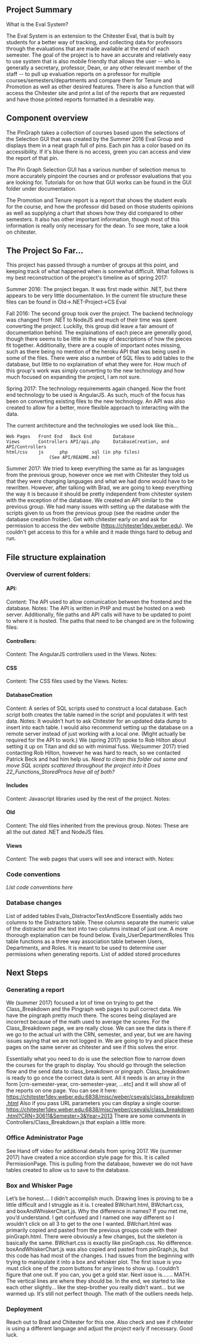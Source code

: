 ## Project Summary
What is the Eval System?

The Eval System is an extension to the Chitester Eval, that is built by students for a better way of tracking, and collecting data for professors through the evaluations that are made available at the end of each semester. The goal of the project is to have an accurate and relatively easy to use system that is also mobile friendly that allows the user -- who is generally a secretary, professor, Dean, or any other relevant member of the staff -- to pull up evaluation reports on a professor for multiple courses/semesters/departments and compare them for Tenure and Promotion as well as other desired features. There is also a function that will access the Chitester site and print a list of the reports that are requested and have those printed reports formatted in a desirable way.
  
## Component overview
  
  The PinGraph takes a collection of courses based upon the selections of the Selection GUI that was created by the Summer 2016 Eval Group and displays them in a neat graph full of pins. Each pin has a color based on its accessibility. If it's blue there is no access, green you can access and view the report of that pin. 
  
  The Pin Graph Selection GUI has a various number of selection menus to more accurately pinpoint the courses and or professor evaluations that you are looking for. Tutorials for on how that GUI works can be found in the GUI folder under documentation.
  
  The Promotion and Tenure report is a report that shows the student evals for the course, and how the professor did based on those students opinions as well as supplying a chart that shows how they did compared to other semesters. It also has other important information, though most of this information is really only necessary for the dean. To see more, take a look on chitester.

## The Project So Far...
This project has passed through a number of groups at this point, and keeping track of what happened when is somewhat difficult. What follows is my best reconstruction of the project's timeline as of spring 2017:
	
Summer 2016: The project began. It was first made within .NET, but there appears to be very little documentation. In the current file structure these files can be found in Old->.NET-Project->CS Eval
	
Fall 2016: The second group took over the project. The backend technology was changed from .NET to NodeJS and much of their time was spent converting the project. Luckilly, this group did leave a fair amount of documentation behind. The explainations of each piece are generally good, though there seems to be little in the way of descriptions of how the pieces fit together. Additionally, there are a couple of important notes missing, such as there being no mention of the heroku API that was being used in some of the files. There were also a number of SQL files to add tables to the database, but little to no explaination of what they were for. How much of this group's work was simply converting to the new technology and how much focused on expanding the project, I am not sure.
		
Spring 2017: The technology requirements again changed. Now the front end technology to be used is AngularJS. As such, much of the focus has been on converting existing files to the new technology. An API was also created to allow for a better, more flexible approach to interacting with the data.

The current architecture and the technologies we used look like this...

```
Web Pages 	Front End	Back End		Database
Views		Controllers	API/api.php		DatabaseCreation, and API/Controllers
html/css	js		php			sql (in php files)
				(See API/README.md)	
```

Summer 2017: We tried to keep everything the same as far as languages from the previous group, however once we met with Chitester they told us that they were changing languages and what we had done would have to be rewritten. However, after talking with Brad, we are going to keep everything the way it is because it should be pretty independent from chitester system with the exception of the database. We created an API similar to the previous group. We had many issues with setting up the database with the scripts given to us from the previous group (see the readme under the database creation frolder). Get with chitester early on and ask for permission to access the dev website (https://chitester1dev.weber.edu). We couldn't get access to this for a while and it made things hard to debug and run.
	
## File structure explaination
### Overview of current folders:
#### API:
Content: The API used to allow comunication between the frontend and the database.
Notes: The API is written in PHP and must be hosted on a web server. Additionally, file paths and API calls will have to be updated to point to where it is hosted. The paths that need to be changed are in the following files:
			
#### Controllers:
Content: The AngularJS controllers used in the Views.
Notes:
			
#### CSS
Content: The CSS files used by the Views.
Notes:
			
#### DatabaseCreation
Content: A series of SQL scripts used to construct a local database. Each script both creates the table named in the script and populates it with test data. 
Notes: It wouldn't hurt to ask Chitester for an updated data dump to insert into each table. I would also recommend setting up the database on a remote server instead of just working with a local one. (Might actually be required for the API to work.) We (spring 2017) spoke to Rob Hilton about setting it up on Titan and did so with minimal fuss. We(summer 2017) tried contacting Rob Hilton, however he was hard to reach, so we contacted Patrick Beck and had him help us.
*Need to clean this folder out some and move SQL scripts scattered throughout the project into it*
*Does 22_Functions_StoredProcs have all of both?*
			
#### Includes
Content: Javascript libraries used by the rest of the project.
Notes:

#### Old
Content: The old files inherited from the previous group. 
Notes: These are all the out dated .NET and NodeJS files.
			
#### Views
Content: The web pages that users will see and interact with.
Notes:
		
### Code conventions
*List code conventions here*

### Database changes
List of added tables
		Evals_DistractorTextAndScore
			Essentially adds two columns to the Distractors table. These columns separate the numeric value of the distractor and the text into two columns instead of just one. A more thorough explaination can be found below.
		Evals_UserDepartmentRoles
			This table functions as a three way association table between Users, Departments, and Roles. It is meant to be used to determine user permissions when generating reports. 
List of added stored procedures

## Next Steps

### Generating a report

We (summer 2017) focused a lot of time on trying to get the Class_Breakdown and the Pingraph web pages to pull correct data. We have the pingraph pretty much there. The scores being displayed are incorrect because of the math used to average the scores. For the Class_Breakdown page, we are really close. We can see the data is there if we go to the actual url with the CRN, semester, and year, but we are having issues saying that we are not logged in. We are going to try and place these pages on the same server as chitester and see if this solves the error.

Essentially what you need to do is use the selection flow to narrow down the courses for the graph to display. You should go through the selection flow and the send data to class_breakdown or pingraph. Class_breakdown is ready to go once the correct data is sent. All it needs is an array in the form [crn-semester-year, crn-semester-year, ...etc] and it will show all of the reports on one page. You can see it here: https://chitester1dev.weber.edu:6838/misc/weber/csevals/class_breakdown.html Also if you pass URL parameters you can display a single course: https://chitester1dev.weber.edu:6838/misc/weber/csevals/class_breakdown.html?CRN=30611&Semester=3&Year=2013
There are some comments in Controllers/Class_Breakdown.js that explain a little more. 


### Office Administrator Page
See Hand off video for additional details from spring 2017.
We (summer 2017) have created a nice accordion style page for this. It is called PermissionPage. This is pulling from the database, however we do not have tables created to allow us to save to the database.

### Box and Whisker Page

Let’s be honest…. I didn’t accomplish much. Drawing lines is proving to be a little difficult and I struggle as it is. I created BWchart.html, BWchart.css, and boxAndWhiskerChart.js. Why the difference in names? If you met me, you’d understand. I get confused and I named one way different so I wouldn’t click on all 3 to get to the one I wanted. BWchart.html was primarily copied and pasted from the previous groups code with their pinGraph.html. There were obviously a few changes, but the skeleton is basically the same. BWchart.css is exactly like pinGraph.css. No difference. boxAndWhiskerChart.js was also copied and pasted from pinGraph.js, but this code has had most of the changes. I had issues from the beginning with trying to manipulate it into a box and whisker plot. The first issue is you must click one of the zoom buttons for any lines to show up. I couldn’t figure that one out. If you can, you get a gold star. Next issue is……. MATH. The vertical lines are where they should be. In the end, we started to like each other slightly… like the step-brother you really didn’t want… but we warmed up. It’s still not perfect though. The math of the outliers needs help.



### Deployment
Reach out to Brad and Chitester for this one. Also check and see if chitester is using a different language and adjust the project early if necessary. Good luck.
